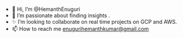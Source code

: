 - 👋 Hi, I’m @HemanthEnuguri
- 👀 I’m passionate about finding insights .
- ✨ I’m looking to collaborate on real time projects on GCP and AWS.
- 📫 How to reach me enugurihemanthkumar@gmail.com 

<!---
HemanthEnuguri/HemanthEnuguri is a ✨ special ✨ repository because its `README.md` (this file) appears on your GitHub profile.

--->
